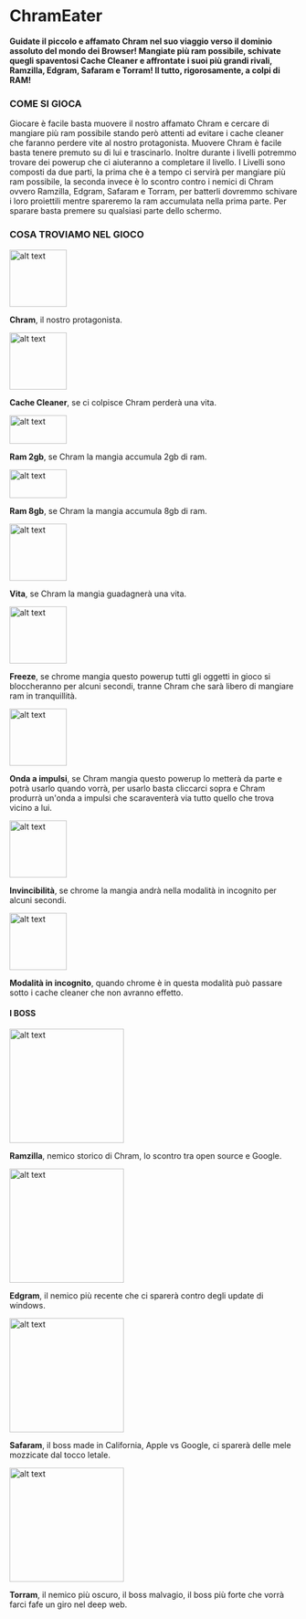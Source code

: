 # ChramEater
**Guidate il piccolo e affamato Chram nel suo viaggio verso il dominio assoluto del mondo dei Browser!
Mangiate più ram possibile, schivate quegli spaventosi Cache Cleaner e affrontate i suoi più grandi rivali, Ramzilla, Edgram, Safaram e Torram!
Il tutto, rigorosamente, a colpi di RAM!**
### COME SI GIOCA
Giocare è facile basta muovere il nostro affamato Chram e cercare di mangiare più ram possibile stando però attenti ad evitare i cache cleaner che faranno perdere vite al nostro protagonista.
Muovere Chram è facile basta tenere premuto su di lui e trascinarlo.
Inoltre durante i livelli potremmo trovare dei powerup che ci aiuteranno a completare il livello.
I Livelli sono composti da due parti, la prima che è a tempo ci servirà per mangiare più ram possibile, la seconda invece è lo scontro contro i nemici di Chram ovvero Ramzilla, Edgram, Safaram e Torram, per batterli dovremmo schivare i loro proiettili mentre spareremo la ram accumulata nella prima parte. Per sparare basta premere su qualsiasi parte dello schermo.

### COSA TROVIAMO NEL GIOCO
<img src="https://imagizer.imageshack.com/img921/4011/xiwlsO.png" alt="alt text" width="100" height="100">

**Chram**, il nostro protagonista.

<img src="https://imagizer.imageshack.com/img921/2814/xe1TKq.png" alt="alt text" width="100" height="100">

**Cache Cleaner**, se ci colpisce Chram perderà una vita.

<img src="https://imagizer.imageshack.com/img922/1847/yHmVaW.png" alt="alt text" width="100" height="50">

**Ram 2gb**, se Chram la mangia accumula 2gb di ram.

<img src="https://imagizer.imageshack.com/img923/7696/K4PwV8.png" alt="alt text" width="100" height="50">

**Ram 8gb**, se Chram la mangia accumula 8gb di ram.

<img src="https://imagizer.imageshack.com/img923/6503/MoZMDB.png" alt="alt text" width="100" height="100">

**Vita**, se Chram la mangia guadagnerà una vita.

<img src="https://imagizer.imageshack.com/img921/5931/ZF5oTm.png" alt="alt text" width="100" height="100">

**Freeze**, se chrome mangia questo powerup tutti gli oggetti in gioco si bloccheranno per alcuni secondi, tranne Chram che sarà libero di mangiare ram in tranquillità.

<img src="https://imagizer.imageshack.com/img924/4976/bxa4HR.png" alt="alt text" width="100" height="100">

**Onda a impulsi**, se Chram mangia questo powerup lo metterà da parte e potrà usarlo quando vorrà, per usarlo basta cliccarci sopra e Chram produrrà un'onda a impulsi che scaraventerà via tutto quello che trova vicino a lui.

<img src="https://imagizer.imageshack.com/img922/8549/57KvjQ.png" alt="alt text" width="100" height="100">

**Invincibilità**, se chrome la mangia andrà nella modalità in incognito per alcuni secondi.

<img src="https://imagizer.imageshack.com/img924/4443/KqUVLs.png" alt="alt text" width="100" height="100">

**Modalità in incognito**, quando chrome è in questa modalità può passare sotto i cache cleaner che non avranno effetto.

#### I BOSS
<img src="https://imagizer.imageshack.com/img923/4821/oibEnH.png" alt="alt text" width="200" height="200">

**Ramzilla**, nemico storico di Chram, lo scontro tra open source e Google.

<img src="https://imagizer.imageshack.com/img921/4982/e3bUtU.png" alt="alt text" width="200" height="200">

**Edgram**, il nemico più recente che ci sparerà contro degli update di windows. 

<img src="https://imagizer.imageshack.com/img924/3185/OM6Ak7.png" alt="alt text" width="200" height="200">

**Safaram**, il boss made in California, Apple vs Google, ci sparerà delle mele mozzicate dal tocco letale.

<img src="https://imagizer.imageshack.com/img921/43/5YUCA7.png" alt="alt text" width="200" height="200">

**Torram**, il nemico più oscuro, il boss malvagio, il boss più forte che  vorrà farci fafe un giro nel deep web.
